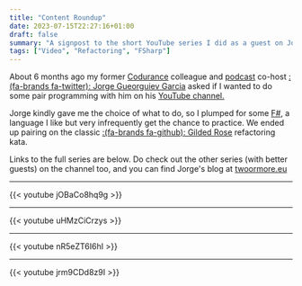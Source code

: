 ```yaml
---
title: "Content Roundup"
date: 2023-07-15T22:27:16+01:00
draft: false
summary: "A signpost to the short YouTube series I did as a guest on Jorge Gueorguiev Garcia's YouTube channel."
tags: ["Video", "Refactoring", "FSharp"]
---
```


About 6 months ago my former [Codurance](https://www.codurance.com/) colleague and [podcast](https://open.spotify.com/show/2J8m3qKsB9IVhV4AagaDZn?si=4c0c9f324d5442cd) co-host [:(fa-brands fa-twitter): Jorge Gueorguiev Garcia](https://twitter.com/yefoakira) asked if I wanted to do some pair programming with him on his [YouTube channel.](https://www.youtube.com/@twoormore7436/about)

Jorge kindly gave me the choice of what to do, so I plumped for some [F#](https://fsharp.org/), a language I like but very infrequently get the chance to practice. We ended up pairing on the classic [:(fa-brands fa-github): Gilded Rose](https://github.com/emilybache/GildedRose-Refactoring-Kata) refactoring kata.

Links to the full series are below. Do check out the other series (with better guests) on the channel too, and you can find Jorge's blog at [twoormore.eu](https://twoormore.eu/)

---

{{< youtube jOBaCo8hq9g >}}

---

{{< youtube uHMzCiCrzys >}}

---

{{< youtube nR5eZT6I6hI >}}

---

{{< youtube jrm9CDd8z9I >}}
